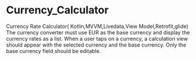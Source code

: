 # Currency_Calculator
Currency Rate Calculator( Kotlin,MVVM,Livedata,View Model,Retrofit,glide)
The currency converter must use EUR as the base currency and display the currency rates as a list. 
When a user taps on a currency, a calculation view should appear with the selected currency and the base currency.
Only the base currency field should be editable.


